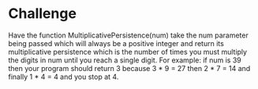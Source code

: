 # Challenge
Have the function MultiplicativePersistence(num) take the num parameter being passed which will always be a positive integer and return its multiplicative persistence which is the number of times you must multiply the digits in num until you reach a single digit. For example: if num is 39 then your program should return 3 because 3 * 9 = 27 then 2 * 7 = 14 and finally 1 * 4 = 4 and you stop at 4. 